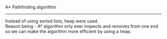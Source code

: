 A* Pathfinding algorithm
___

Instead of using sorted lists, heap were used. \
Reason being - A* algorithm only ever inspects and removes from one end so we can make the algorithm more efficient by using a heap.
